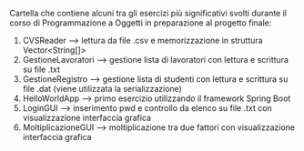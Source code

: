 Cartella che contiene alcuni tra gli esercizi più significativi svolti durante il corso di Programmazione a Oggetti in preparazione al progetto finale:

1) CVSReader --> lettura da file .csv e memorizzazione in struttura Vector<String[]>
2) GestioneLavoratori --> gestione lista di lavoratori con lettura e scrittura su file .txt
3) GestioneRegistro --> gestione lista di studenti con lettura e scrittura su file .dat (viene utilizzata la serializzazione)
4) HelloWorldApp --> primo esercizio utilizzando il framework Spring Boot
5) LoginGUI --> inserimento pwd e controllo da elenco su file .txt con visualizzazione interfaccia grafica
6) MoltiplicazioneGUI --> moltiplicazione tra due fattori con visualizzazione interfaccia grafica
